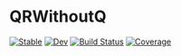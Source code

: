 # QRWithoutQ

[![Stable](https://img.shields.io/badge/docs-stable-blue.svg)](https://filtron.github.io/QRWithoutQ.jl/stable/)
[![Dev](https://img.shields.io/badge/docs-dev-blue.svg)](https://filtron.github.io/QRWithoutQ.jl/dev/)
[![Build Status](https://github.com/filtron/QRWithoutQ.jl/actions/workflows/CI.yml/badge.svg?branch=main)](https://github.com/filtron/QRWithoutQ.jl/actions/workflows/CI.yml?query=branch%3Amain)
[![Coverage](https://codecov.io/gh/filtron/QRWithoutQ.jl/branch/main/graph/badge.svg)](https://codecov.io/gh/filtron/QRWithoutQ.jl)
